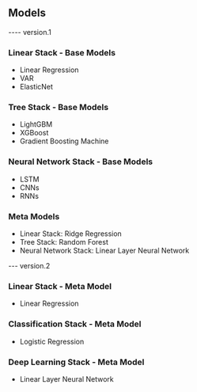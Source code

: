 ## Models

---- version.1

### Linear Stack - Base Models

- Linear Regression
- VAR
- ElasticNet

### Tree Stack - Base Models

- LightGBM
- XGBoost
- Gradient Boosting Machine

### Neural Network Stack - Base Models

- LSTM
- CNNs
- RNNs

### Meta Models

- Linear Stack: Ridge Regression
- Tree Stack: Random Forest
- Neural Network Stack: Linear Layer Neural Network

--- version.2

### Linear Stack - Meta Model

- Linear Regression

### Classification Stack - Meta Model

- Logistic Regression

### Deep Learning Stack - Meta Model

- Linear Layer Neural Network
